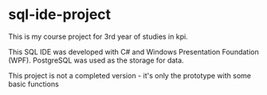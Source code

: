 # sql-ide-project
This is my course project for 3rd year of studies in kpi.

This SQL IDE was developed with C# and Windows Presentation Foundation (WPF). PostgreSQL was used as the storage for data.

This project is not a completed version - it's only the prototype with some basic functions

